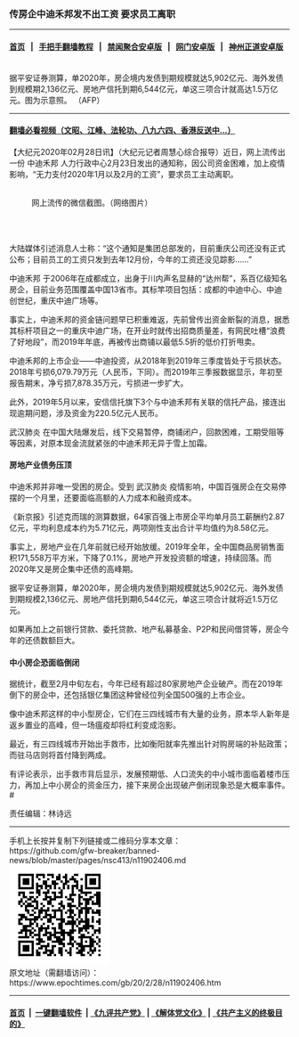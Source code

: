 ### 传房企中迪禾邦发不出工资 要求员工离职
------------------------

#### [首页](https://github.com/gfw-breaker/banned-news/blob/master/README.md) &nbsp;&nbsp;|&nbsp;&nbsp; [手把手翻墙教程](https://github.com/gfw-breaker/guides/wiki) &nbsp;&nbsp;|&nbsp;&nbsp; [禁闻聚合安卓版](https://github.com/gfw-breaker/bn-android) &nbsp;&nbsp;|&nbsp;&nbsp; [网门安卓版](https://github.com/oGate2/oGate) &nbsp;&nbsp;|&nbsp;&nbsp; [神州正道安卓版](https://github.com/SzzdOgate/update) 



<div><img alt="" class="aligncenter wp-post-image" src="https://i.epochtimes.com/assets/uploads/2019/04/9e312794381dd304c9d430a1a9dc2f83-600x400.jpg"/>
<div class="red16 caption">
 据平安证券测算，单2020年，房企境内发债到期规模就达5,902亿元、海外发债到规模期2,136亿元、房地产信托到期6,544亿元，单这三项合计就高达1.5万亿元。图为示意照。 （AFP）
</div>
</div><hr/>

#### [翻墙必看视频（文昭、江峰、法轮功、八九六四、香港反送中...）](https://github.com/gfw-breaker/banned-news/blob/master/pages/link3.md)

<div><p>
 【大纪元2020年02月28日讯】（大纪元记者周慧心综合报导）近日，网上流传出一份
 <ok href="https://www.epochtimes.com/gb/tag/%E4%B8%AD%E8%BF%AA%E7%A6%BE%E9%82%A6.html">
  中迪禾邦
 </ok>
 人力行政中心2月23日发出的通知称，因公司资金困难，加上疫情影响，“无力支付2020年1月以及2月的工资”，要求员工主动离职。
</p>
<figure class="wp-caption aligncenter" id="attachment_11902497" style="width: 450px">
 <ok href="http://i.epochtimes.com/assets/uploads/2020/02/23afe91925e3a8802e4f2eb08ce0a245.jpg">
  <img alt="" class="wp-image-11902497" src="http://i.epochtimes.com/assets/uploads/2020/02/23afe91925e3a8802e4f2eb08ce0a245.jpg"/>
 </ok>
 <br/><figcaption class="wp-caption-text">
  网上流传的微信截图。（网络图片）
 </figcaption><br/>
</figure><br/>
<p>
 大陆媒体引述消息人士称：“这个通知是集团总部发的，目前重庆公司还没有正式公布；目前员工的工资只发到去年12月份，今年的工资还没见踪影……”
 <span class="Apple-converted-space">
  <br/>
 </span>
</p>
<p>
 <ok href="https://www.epochtimes.com/gb/tag/%E4%B8%AD%E8%BF%AA%E7%A6%BE%E9%82%A6.html">
  中迪禾邦
 </ok>
 于2006年在成都成立，出身于川内声名显赫的“达州帮”，系百亿级知名房企，目前业务范围覆盖中国13省市。其标竿项目包括：成都的中迪中心、中迪创世纪，重庆中迪广场等。
</p>
<p>
 事实上，中迪禾邦的资金链问题早已积重难返，先前曾传出资金断裂的消息，据悉其标杆项目之一的重庆中迪广场，在开业时就传出招商质量差，有网民吐槽“浪费了好地段”，而2019年年底，再被传出商铺以最低5.5折的低价打折甩卖。
</p>
<p>
 中迪禾邦的上市企业——中迪投资，从2018年到2019年三季度皆处于亏损状态。2018年亏损6,079.79万元（人民币，下同）。而2019年三季报数据显示，年初至报告期末，净亏损7,878.35万元，亏损进一步扩大。
</p>
<p>
 此外，2019年5月以来，安信信托旗下3个与中迪禾邦有关联的信托产品，接连出现逾期问题，涉及资金为220.5亿元人民币。
</p>
<p>
 <ok href="https://www.epochtimes.com/gb/tag/%E6%AD%A6%E6%B1%89%E8%82%BA%E7%82%8E.html">
  武汉肺炎
 </ok>
 在中国大陆爆发后，线下交易暂停，商铺闭户，回款困难，工期受阻等等因素，对原本现金流就紧张的中迪禾邦无异于雪上加霜。
</p>
<h4>
 房地产业债务压顶
</h4>
<p>
 中迪禾邦并非唯一受困的房企。受到
 <ok href="https://www.epochtimes.com/gb/tag/%E6%AD%A6%E6%B1%89%E8%82%BA%E7%82%8E.html">
  武汉肺炎
 </ok>
 疫情影响，中国百强房企在交易停摆的一个月里，还要面临高额的人力成本和融资成本。
</p>
<p>
 《新京报》引述克而瑞的测算数据，64家百强上市房企平均单月员工薪酬约2.87亿元，平均利息成本约为5.71亿元，两项刚性支出合计平均值约为8.58亿元。
</p>
<p>
 事实上，房地产业在几年前就已经开始放缓。2019年全年，全中国商品房销售面积171,558万平方米，下降了0.1%，房地产开发投资额的增速，持续回落。而2020年又是房企集中还债的高峰期。
</p>
<p>
 据平安证券测算，单2020年，房企境内发债到期规模就达5,902亿元、海外发债到期规模2,136亿元、房地产信托到期6,544亿元，单这三项合计就将近1.5万亿元。
</p>
<p>
 如果再加上之前银行贷款、委托贷款、地产私募基金、P2P和民间借贷等，房企今年的还债数额巨大。
</p>
<h4>
 中小房企恐面临倒闭
</h4>
<p>
 据统计，截至2月中旬左右，今年已经有超过80家房地产企业破产。而在2019年倒下的房企中，还包括银亿集团这种曾经位列全国500强的上市企业。
</p>
<p>
 像中迪禾邦这样的中小型房企，它们在三四线城市有大量的业务，原本华人新年是返乡置业的高峰，但一场瘟疫却将红利变成泡影。
</p>
<p>
 最近，有三四线城市开始出手救市，比如衡阳就率先推出针对购房端的补贴政策；而驻马店则将首付降到两成。
</p>
<p>
 有评论表示，出手救市背后显示，发展预期低、人口流失的中小城市面临着楼市压力，再加上中小房企的资金压力，接下来房企出现破产倒闭现象恐是大概率事件。#
</p>
<p>
 责任编辑：林诗远
</p>
</div>
<hr/>
手机上长按并复制下列链接或二维码分享本文章：<br/>
https://github.com/gfw-breaker/banned-news/blob/master/pages/nsc413/n11902406.md <br/>
<a href='https://github.com/gfw-breaker/banned-news/blob/master/pages/nsc413/n11902406.md'><img src='https://github.com/gfw-breaker/banned-news/blob/master/pages/nsc413/n11902406.md.png'/></a> <br/>
原文地址（需翻墙访问）：https://www.epochtimes.com/gb/20/2/28/n11902406.htm


------------------------
#### [首页](https://github.com/gfw-breaker/banned-news/blob/master/README.md) &nbsp;|&nbsp; [一键翻墙软件](https://github.com/gfw-breaker/nogfw/blob/master/README.md) &nbsp;| [《九评共产党》](https://github.com/gfw-breaker/9ping.md/blob/master/README.md#九评之一评共产党是什么) | [《解体党文化》](https://github.com/gfw-breaker/jtdwh.md/blob/master/README.md) | [《共产主义的终极目的》](https://github.com/gfw-breaker/gczydzjmd.md/blob/master/README.md)


<img src='http://gfw-breaker.win/banned-news/pages/nsc413/n11902406.md' width='0px' height='0px'/>